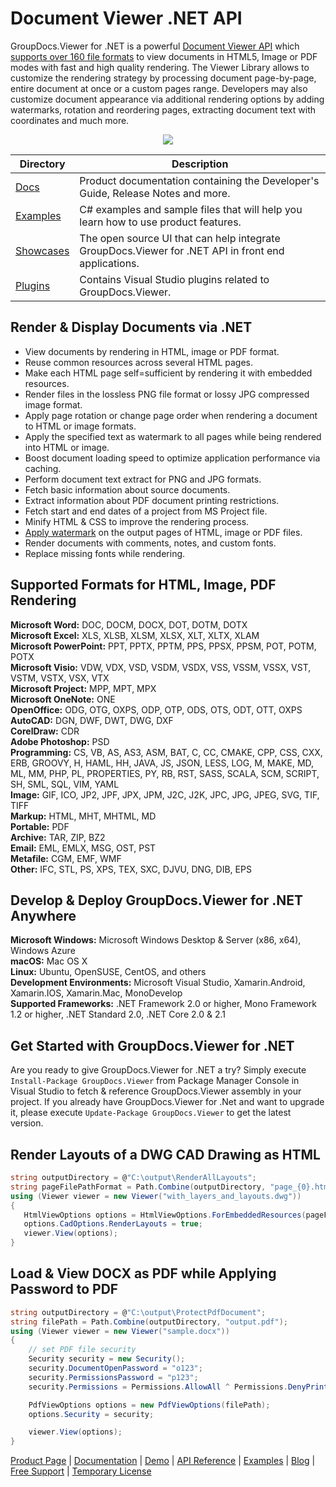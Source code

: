 # Document Viewer .NET API

GroupDocs.Viewer for .NET is a powerful [Document Viewer API](https://products.groupdocs.com/viewer/net) which [supports over 160 file formats](https://docs.groupdocs.com/viewer/net/supported-document-formats/) to view documents in HTML5, Image or PDF modes with fast and high quality rendering. The Viewer Library allows to customize the rendering strategy by processing document page-by-page, entire document at once or a custom pages range. Developers may also customize document appearance via additional rendering options by adding watermarks, rotation and reordering pages, extracting document text with coordinates and much more.

<p align="center">

  <a title="Download complete GroupDocs.Viewer for .NET source code" href="https://github.com/groupdocsviewer/GroupDocs_Viewer_NET/archive/master.zip">
	<img src="https://raw.github.com/AsposeExamples/java-examples-dashboard/master/images/downloadZip-Button-Large.png" />
  </a>
</p>

Directory | Description
--------- | -----------
[Docs](https://github.com/groupdocs-viewer/GroupDocs.Viewer-for-.NET/tree/master/Docs)  | Product documentation containing the Developer's Guide, Release Notes and more.
[Examples](https://github.com/groupdocs-viewer/GroupDocs.Viewer-for-.NET/tree/master/Examples)  | C# examples and sample files that will help you learn how to use product features. 
[Showcases](https://github.com/groupdocs-viewer/GroupDocs.Viewer-for-.NET/tree/master/Showcases)  | The open source UI that can help integrate GroupDocs.Viewer for .NET API in front end applications. 
[Plugins](https://github.com/groupdocs-viewer/GroupDocs.Viewer-for-.NET/tree/master/Plugins)  | Contains Visual Studio plugins related to GroupDocs.Viewer.

## Render & Display Documents via .NET

- View documents by rendering in HTML, image or PDF format.
- Reuse common resources across several HTML pages.
- Make each HTML page self=sufficient by rendering it with embedded resources.
- Render files in the lossless PNG file format or lossy JPG compressed image format.
- Apply page rotation or change page order when rendering a document to HTML or image formats.
- Apply the specified text as watermark to all pages while being rendered into HTML or image.
- Boost document loading speed to optimize application performance via caching.
- Perform document text extract for PNG and JPG formats.
- Fetch basic information about source documents.
- Extract information about PDF document printing restrictions.
- Fetch start and end dates of a project from MS Project file.
- Minify HTML & CSS to improve the rendering process.
- [Apply watermark](https://docs.groupdocs.com/viewer/net/add-text-watermark/) on the output pages of HTML, image or PDF files.
- Render documents with comments, notes, and custom fonts.
- Replace missing fonts while rendering.

## Supported Formats for HTML, Image, PDF Rendering

**Microsoft Word:** DOC, DOCM, DOCX, DOT, DOTM, DOTX\
**Microsoft Excel:** XLS, XLSB, XLSM, XLSX, XLT, XLTX, XLAM\
**Microsoft PowerPoint:** PPT, PPTX, PPTM, PPS, PPSX, PPSM, POT, POTM, POTX\
**Microsoft Visio:** VDW, VDX, VSD, VSDM, VSDX, VSS, VSSM, VSSX, VST, VSTM, VSTX, VSX, VTX\
**Microsoft Project:** MPP, MPT, MPX\
**Microsoft OneNote:** ONE\
**OpenOffice:** ODG, OTG, OXPS, ODP, OTP, ODS, OTS, ODT, OTT, OXPS\
**AutoCAD:** DGN, DWF, DWT, DWG, DXF\
**CorelDraw:** CDR\
**Adobe Photoshop:** PSD\
**Programming:** CS, VB, AS, AS3, ASM, BAT, C, CC, CMAKE, CPP, CSS, CXX, ERB, GROOVY, H, HAML, HH, JAVA, JS, JSON, LESS, LOG, M, MAKE, MD, ML, MM, PHP, PL, PROPERTIES, PY, RB, RST, SASS, SCALA, SCM, SCRIPT, SH, SML, SQL, VIM, YAML\
**Image:** GIF, ICO, JP2, JPF, JPX, JPM, J2C, J2K, JPC, JPG, JPEG, SVG, TIF, TIFF\
**Markup:** HTML, MHT, MHTML, MD\
**Portable:** PDF\
**Archive:** TAR, ZIP, BZ2\
**Email:** EML, EMLX, MSG, OST, PST\
**Metafile:** CGM, EMF, WMF\
**Other:** IFC, STL, PS, XPS, TEX, SXC, DJVU, DNG, DIB, EPS

## Develop & Deploy GroupDocs.Viewer for .NET Anywhere

**Microsoft Windows:** Microsoft Windows Desktop & Server (x86, x64), Windows Azure\
**macOS:** Mac OS X\
**Linux:** Ubuntu, OpenSUSE, CentOS, and others\
**Development Environments:** Microsoft Visual Studio, Xamarin.Android, Xamarin.IOS, Xamarin.Mac, MonoDevelop\
**Supported Frameworks:** .NET Framework 2.0 or higher, Mono Framework 1.2 or higher, .NET Standard 2.0, .NET Core 2.0 & 2.1

## Get Started with GroupDocs.Viewer for .NET

Are you ready to give GroupDocs.Viewer for .NET a try? Simply execute `Install-Package GroupDocs.Viewer` from Package Manager Console in Visual Studio to fetch & reference GroupDocs.Viewer assembly in your project. If you already have GroupDocs.Viewer for .Net and want to upgrade it, please execute `Update-Package GroupDocs.Viewer` to get the latest version.

## Render Layouts of a DWG CAD Drawing as HTML

```csharp
string outputDirectory = @"C:\output\RenderAllLayouts";
string pageFilePathFormat = Path.Combine(outputDirectory, "page_{0}.html");
using (Viewer viewer = new Viewer("with_layers_and_layouts.dwg"))
{
   HtmlViewOptions options = HtmlViewOptions.ForEmbeddedResources(pageFilePathFormat);
   options.CadOptions.RenderLayouts = true;
   viewer.View(options);
}
```

## Load & View DOCX as PDF while Applying Password to PDF 

```csharp
string outputDirectory = @"C:\output\ProtectPdfDocument";
string filePath = Path.Combine(outputDirectory, "output.pdf");
using (Viewer viewer = new Viewer("sample.docx"))
{
    // set PDF file security
    Security security = new Security();
    security.DocumentOpenPassword = "o123";
    security.PermissionsPassword = "p123";
    security.Permissions = Permissions.AllowAll ^ Permissions.DenyPrinting;

    PdfViewOptions options = new PdfViewOptions(filePath);
    options.Security = security;

    viewer.View(options);
}
```

[Product Page](https://products.groupdocs.com/viewer/net) | [Documentation](https://docs.groupdocs.com/viewer/net/) | [Demo](https://products.groupdocs.app/viewer/family) | [API Reference](https://apireference.groupdocs.com/net/viewer) | [Examples](https://github.com/groupdocs-viewer/GroupDocs.Viewer-for-.NET) | [Blog](https://blog.groupdocs.com/category/viewer/) | [Free Support](https://forum.groupdocs.com/c/viewer) | [Temporary License](https://purchase.groupdocs.com/temporary-license)
